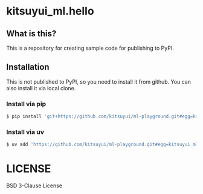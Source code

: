 # kitsuyui_ml.hello

## What is this?

This is a repository for creating sample code for publishing to PyPI.

## Installation

This is not published to PyPI, so you need to install it from github.
You can also install it via local clone.

### Install via pip

```sh
$ pip install 'git+https://github.com/kitsuyui/ml-playground.git#egg=kitsuyui_ml.hello&subdirectory=packages/hello'
```

### Install via uv

```sh
$ uv add 'https://github.com/kitsuyui/ml-playground.git#egg=kitsuyui_ml.hello&subdirectory=packages/hello'
```

# LICENSE

BSD 3-Clause License
